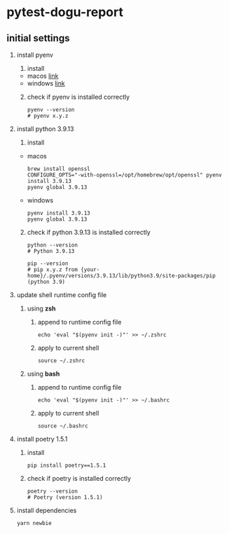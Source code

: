 # pytest-dogu-report

## initial settings

1. install pyenv

   1. install

   - macos [link](https://github.com/pyenv/pyenv#homebrew-in-macos)
   - windows [link](https://github.com/pyenv-win/pyenv-win/blob/master/docs/installation.md#installation)

   2. check if pyenv is installed correctly

      ```shell
      pyenv --version
      # pyenv x.y.z
      ```

2. install python 3.9.13

   1. install

   - macos

     ```shell
     brew install openssl
     CONFIGURE_OPTS="-with-openssl=/opt/homebrew/opt/openssl" pyenv install 3.9.13
     pyenv global 3.9.13
     ```

   - windows

     ```shell
     pyenv install 3.9.13
     pyenv global 3.9.13
     ```

   2. check if python 3.9.13 is installed correctly

      ```shell
      python --version
      # Python 3.9.13

      pip --version
      # pip x.y.z from {your-home}/.pyenv/versions/3.9.13/lib/python3.9/site-packages/pip (python 3.9)
      ```

3. update shell runtime config file

   1. using **zsh**

      1. append to runtime config file

         ```shell
         echo 'eval "$(pyenv init -)"' >> ~/.zshrc
         ```

      2. apply to current shell

         ```
         source ~/.zshrc
         ```

   2. using **bash**

      1. append to runtime config file

         ```shell
         echo 'eval "$(pyenv init -)"' >> ~/.bashrc
         ```

      2. apply to current shell

         ```
         source ~/.bashrc
         ```

4. install poetry 1.5.1

   1. install

      ```shell
      pip install poetry==1.5.1
      ```

   2. check if poetry is installed correctly

      ```shell
      poetry --version
      # Poetry (version 1.5.1)
      ```

5. install dependencies

   ```shell
   yarn newbie
   ```
